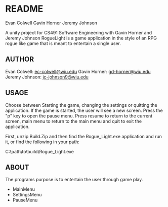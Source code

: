 # README

Evan Colwell
Gavin Horner
Jeremy Johnson 

A unity project for CS491 Software Engineering with Gavin Horner and Jeremy Johnson
RogueLight is a game application in the style of an RPG rogue like game that is meant to entertain a single user.

## AUTHOR

Evan Colwell: ec-colwell@wiu.edu
Gavin Horner: gd-horner@wiu.edu
Jeremy Johnson: jc-johnson9@wiu.edu

## USAGE

Choose between Starting the game, changing the settings or quitting the application. If the game is started, the user will see a new screen. Press the "p" key to open the pause menu. Press resume to return to the current screen, main menu to return to the main menu and quit to exit the application.

First, unzip Build.Zip and then find the Rogue_Light.exe application and run it, or find the following in your path:

C:\path\to\build\Rogue_Light.exe

## ABOUT

The programs purpose is to entertain the user through game play. 

- MainMenu
- SettingsMenu
- PauseMenu
